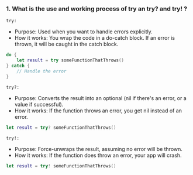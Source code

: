 

### 1. What is the use and working process of try an try? and try! ?
 `try:`
  - Purpose: Used when you want to handle errors explicitly.
  - How it works: You wrap the code in a do-catch block. If an error is thrown, it will be caught in the catch block.
```swift
do {
    let result = try someFunctionThatThrows()
} catch {
    // Handle the error
}
```
`try?:`

  - Purpose: Converts the result into an optional (nil if there's an error, or a value if successful).
  - How it works: If the function throws an error, you get nil instead of an error.

```swift
let result = try? someFunctionThatThrows()
```

`try!:`
  - Purpose: Force-unwraps the result, assuming no error will be thrown.
  - How it works: If the function does throw an error, your app will crash.

```swift
let result = try! someFunctionThatThrows()
```
